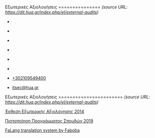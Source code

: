 Εξωτερικές Αξιολογήσεις
===============    *(source URL: https://dit.hua.gr/index.php/el/external-audits)*

*   [](https://www.facebook.com/ditharokopio)
*   [](https://www.youtube.com/channel/UCEHkYirpXF1nSLxDCrfDZ4A)
*   [](https://www.linkedin.com/company/77699385)
*   [](https://www.instagram.com/dithua)

*   [](https://dit.hua.gr/index.php/el/external-audits)
*   [](https://dit.hua.gr/index.php/en/external-audits)

*   [+302109549400](tel:+302109549400)
*   [itsec@hua.gr](mailto:itsec@hua.gr)

Εξωτερικές Αξιολογήσεις
=======================  *(source URL: https://dit.hua.gr/index.php/el/external-audits)*

[Έκθεση Εξωτερικής Αξιολόγησης 2014](https://dit.hua.gr/images/hua_dit_report_v12sept2014.pdf)

[Πιστοποίηση Προγράμματος Σπουδών 2019](https://dit.hua.gr/images/2022/90-final_accreditation_report_inf_telem_harokopio.pdf)

[FaLang translation system by Faboba](http://www.faboba.com/ "Faboba : Création de composantJoomla")

[](https://dit.hua.gr/index.php/el/external-audits#)
